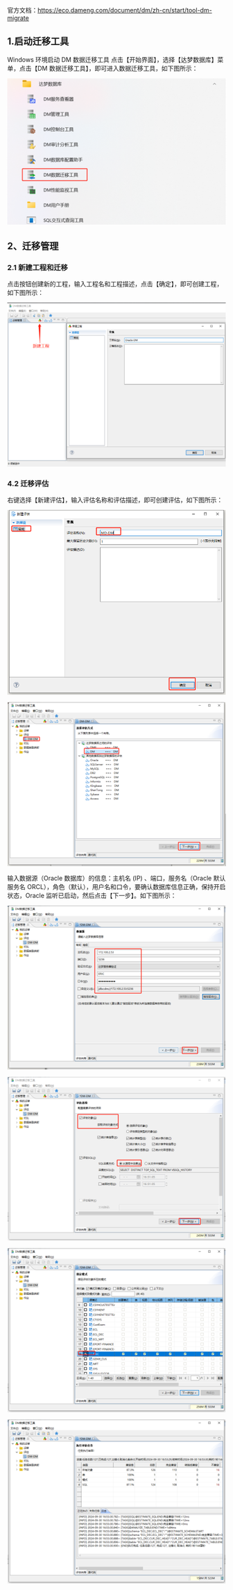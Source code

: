官方文档：https://eco.dameng.com/document/dm/zh-cn/start/tool-dm-migrate

## 1.启动迁移工具

Windows 环境启动 DM 数据迁移工具
点击【开始界面】，选择【达梦数据库】菜单，点击【DM 数据迁移工具】，即可进入数据迁移工具，如下图所示：

![image.png](../images/dm/20240301140422C6TE1DG1SSIETLNMBV)

## 2、迁移管理

### 2.1 新建工程和迁移

点击按钮创建新的工程，输入工程名和工程描述，点击【确定】，即可创建工程，如下图所示：

![文档和图片文件夹图示](../images/dm/dts-01.png)

### 4.2 迁移评估

右键选择【新建评估】，输入评估名称和评估描述，即可创建评估，如下图所示：

![image-20240930164208440](../images/dm/image-20240930164208440.png)

![image-20240930164322216](../images/dm/image-20240930164322216.png)

输入数据源（Oracle 数据库）的信息：主机名 (IP) 、端口，服务名（Oracle 默认服务名 ORCL），角色（默认），用户名和口令，要确认数据库信息正确，保持开启状态，Oracle 监听已启动，然后点击【下一步】。如下图所示：

![image-20240930165118443](../images/dm/image-20240930165118443.png)

![image-20240930165216091](../images/dm/image-20240930165216091.png)

![image-20240930165240394](../images/dm/image-20240930165240394.png)

![image-20240930165345891](../images/dm/image-20240930165345891.png)
